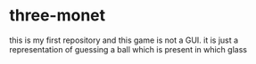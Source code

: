 # three-monet
this is my first repository and this game is not a GUI.
it is just a representation of guessing a ball which is present in which glass

